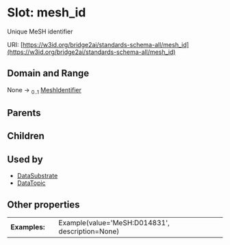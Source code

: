 
# Slot: mesh_id


Unique MeSH identifier

URI: [https://w3id.org/bridge2ai/standards-schema-all/mesh_id](https://w3id.org/bridge2ai/standards-schema-all/mesh_id)


## Domain and Range

None &#8594;  <sub>0..1</sub> [MeshIdentifier](types/MeshIdentifier.md)

## Parents


## Children


## Used by

 * [DataSubstrate](DataSubstrate.md)
 * [DataTopic](DataTopic.md)

## Other properties

|  |  |  |
| --- | --- | --- |
| **Examples:** | | Example(value='MeSH:D014831', description=None) |


